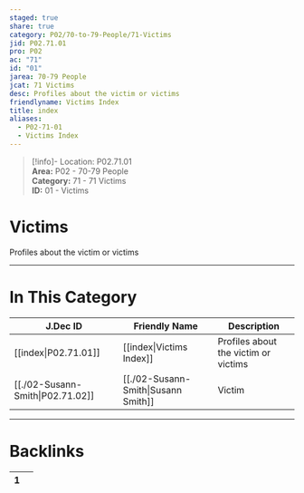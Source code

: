 ```yaml
---  
staged: true  
share: true  
category: P02/70-to-79-People/71-Victims  
jid: P02.71.01  
pro: P02  
ac: "71"  
id: "01"  
jarea: 70-79 People  
jcat: 71 Victims  
desc: Profiles about the victim or victims  
friendlyname: Victims Index  
title: index  
aliases:  
  - P02-71-01  
  - Victims Index  
---  
```

  
>[!info]- Location: P02.71.01  
>**Area:** P02 - 70-79 People  
>**Category:** 71 - 71 Victims  
>**ID:** 01 - Victims  
  
# Victims  
  
Profiles about the victim or victims  
   
  
  
---  
# In This Category  
  
| J.Dec ID                                                                                    | Friendly Name                                                                                  | Description                          |  
| ------------------------------------------------------------------------------------------- | ---------------------------------------------------------------------------------------------- | ------------------------------------ |  
| [[index\|P02.71.01]]           | [[index\|Victims Index]]          | Profiles about the victim or victims |  
| [[./02-Susann-Smith\|P02.71.02]] | [[./02-Susann-Smith\|Susann Smith]] | Victim                               |  
  
  
---  
# Backlinks  
<div><table class="dataview table-view-table"><thead class="table-view-thead"><tr class="table-view-tr-header"><th class="table-view-th"><span></span><span class="dataview small-text">1</span></th><th class="table-view-th"><span></span></th></tr></thead><tbody class="table-view-tbody"></tbody></table></div>